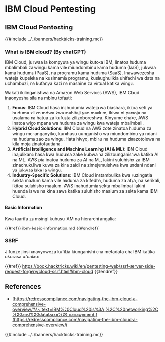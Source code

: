 # IBM Cloud Pentesting

## IBM Cloud Pentesting

{{#include ../../banners/hacktricks-training.md}}

### What is IBM cloud? (By chatGPT)

IBM Cloud, jukwaa la kompyuta ya wingu kutoka IBM, linatoa huduma mbalimbali za wingu kama vile miundombinu kama huduma (IaaS), jukwaa kama huduma (PaaS), na programu kama huduma (SaaS). Inawawezesha wateja kupeleka na kusimamia programu, kushughulikia uhifadhi wa data na uchambuzi, na kufanya kazi na mashine za virtual katika wingu.

Wakati ikilinganishwa na Amazon Web Services (AWS), IBM Cloud inaonyesha sifa na mbinu tofauti:

1. **Focus**: IBM Cloud hasa inahudumia wateja wa biashara, ikitoa seti ya huduma zilizoundwa kwa mahitaji yao maalum, ikiwa ni pamoja na usalama na hatua za kufuata zilizoboreshwa. Kinyume chake, AWS inatoa wigo mpana wa huduma za wingu kwa wateja mbalimbali.
2. **Hybrid Cloud Solutions**: IBM Cloud na AWS zote zinatoa huduma za wingu mchanganyiko, kuruhusu uunganisho wa miundombinu ya ndani na huduma zao za wingu. Hata hivyo, mbinu na huduma zinazotolewa na kila moja zinatofautiana.
3. **Artificial Intelligence and Machine Learning (AI & ML)**: IBM Cloud inajulikana hasa kwa huduma zake kubwa na zilizounganishwa katika AI na ML. AWS pia inatoa huduma za AI na ML, lakini suluhisho za IBM zinachukuliwa kuwa za kina zaidi na zimejumuishwa kwa undani ndani ya jukwaa lake la wingu.
4. **Industry-Specific Solutions**: IBM Cloud inatambulika kwa kuzingatia sekta maalum kama vile huduma za kifedha, huduma za afya, na serikali, ikitoa suluhisho maalum. AWS inahudumia sekta mbalimbali lakini huenda isiwe na kina sawa katika suluhisho maalum za sekta kama IBM Cloud.

#### Basic Information

Kwa taarifa za msingi kuhusu IAM na hierarchi angalia:

{{#ref}}
ibm-basic-information.md
{{#endref}}

### SSRF

Jifunze jinsi unavyoweza kufikia kiunganishi cha metadata cha IBM katika ukurasa ufuatao:

{{#ref}}
https://book.hacktricks.wiki/en/pentesting-web/ssrf-server-side-request-forgery/cloud-ssrf.html#ibm-cloud
{{#endref}}

## References

- [https://redresscompliance.com/navigating-the-ibm-cloud-a-comprehensive-overview/#:\~:text=IBM%20Cloud%20is%3A,%2C%20networking%2C%20and%20database%20management.](https://redresscompliance.com/navigating-the-ibm-cloud-a-comprehensive-overview/)

{{#include ../../banners/hacktricks-training.md}}
